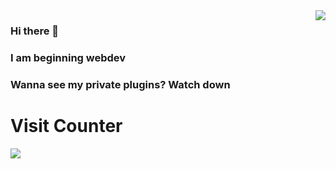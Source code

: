 <img align="right" src="https://github-readme-stats.vercel.app/api?username=RaidoNek&show_icons=true&theme=dark" />

### Hi there 👋
### I am beginning webdev
### Wanna see my private plugins? Watch down

# <b>Visit Counter</b>
<img align="left" src=https://profile-counter.glitch.me/RaidoNek/count.svg />

<!--
**RaidoNek/RaidoNek** is a ✨ _special_ ✨ repository because its `README.md` (this file) appears on your GitHub profile.

Here are some ideas to get you started:

- 🔭 I’m currently working on ...
- 🌱 I’m currently learning ...
- 👯 I’m looking to collaborate on ...
- 🤔 I’m looking for help with ...
- 💬 Ask me about ...
- 📫 How to reach me: ...
- 😄 Pronouns: ...
- ⚡ Fun fact: ...
-->

